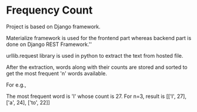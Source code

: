 # Frequency Count

Project is based on Django framework.

Materialize framework is used for the frontend part whereas backend part is done on Django REST Framework.''

urllib.request library is used in python to extract the text from hosted file.

After the extraction, words along with their counts are stored and sorted to get the most frequent 'n' words available.

For e.g., 

The most frequent word is 'I' whose count is 27.
For n=3, result is [['I', 27], ['a', 24], ['to', 22]]

